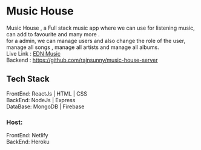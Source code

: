 # Music House

Music House , a Full stack music app where we can use for listening music, can add to favourite and many more . <br/>
for a admin, we can manage users and also change the role of the user, manage all songs , manage all artists and manage all albums. <br/>
Live Link : [EDN Music](https://artysium-edn.netlify.app/) <br/>
Backend : https://github.com/rajnsunny/music-house-server

## Tech Stack 

FrontEnd: ReactJs | HTML | CSS <br/> 
BackEnd: NodeJs | Express <br/>
DataBase: MongoDB | Firebase <br/>
### Host: 
  FrontEnd: Netlify <br/>
  BackEnd: Heroku <br/>
  
 



